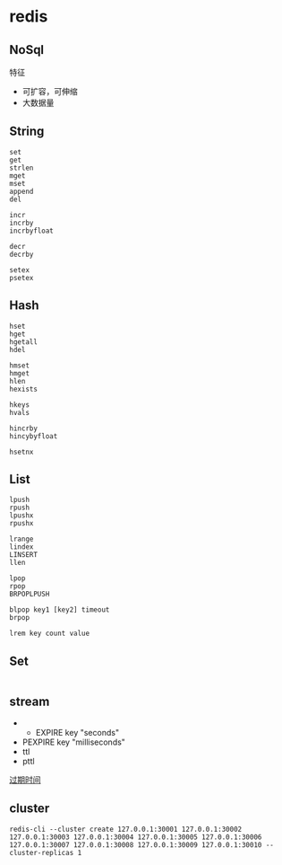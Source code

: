 # redis

## NoSql

特征

* 可扩容，可伸缩
* 大数据量

## String

```
set
get
strlen
mget
mset
append
del

incr
incrby
incrbyfloat

decr
decrby

setex
psetex
```

## Hash

```
hset
hget
hgetall
hdel

hmset
hmget
hlen
hexists

hkeys
hvals

hincrby
hincybyfloat

hsetnx
```

## List

```
lpush
rpush
lpushx
rpushx

lrange
lindex
LINSERT 
llen

lpop
rpop
BRPOPLPUSH

blpop key1 [key2] timeout
brpop

lrem key count value
```

## Set

```

```



## stream





+ + EXPIRE key "seconds"
+ PEXPIRE key "milliseconds"
+ ttl
+ pttl

[过期时间](https://www.cnblogs.com/xiaoxiongcanguan/p/9937433.html?utm_source=tuicool&utm_medium=referral)

## cluster

```shell
redis-cli --cluster create 127.0.0.1:30001 127.0.0.1:30002 127.0.0.1:30003 127.0.0.1:30004 127.0.0.1:30005 127.0.0.1:30006 127.0.0.1:30007 127.0.0.1:30008 127.0.0.1:30009 127.0.0.1:30010 --cluster-replicas 1
```

